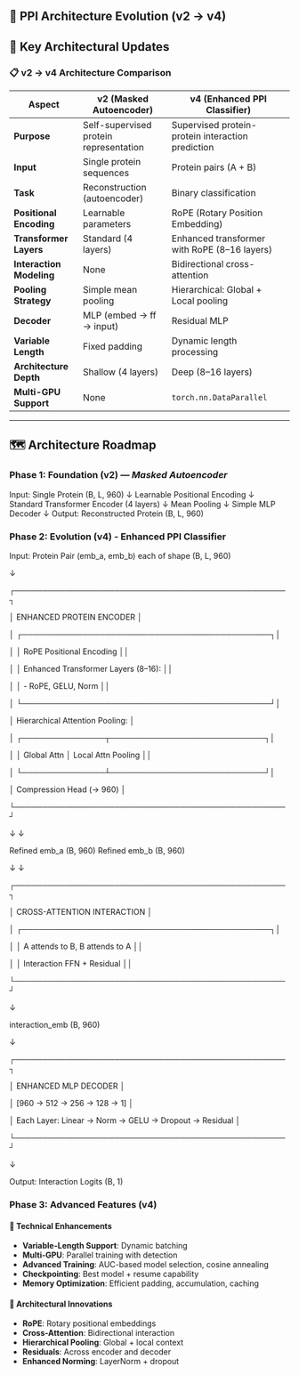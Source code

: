 ## 🧬 PPI Architecture Evolution (v2 → v4)

## 🔁 Key Architectural Updates

### 📋 v2 → v4 Architecture Comparison

| Aspect                         | v2 (Masked Autoencoder)                | v4 (Enhanced PPI Classifier)                      |
| ------------------------------ | -------------------------------------- | ------------------------------------------------- |
| **Purpose**              | Self-supervised protein representation | Supervised protein-protein interaction prediction |
| **Input**                | Single protein sequences               | Protein pairs (A + B)                             |
| **Task**                 | Reconstruction (autoencoder)           | Binary classification                             |
| **Positional Encoding**  | Learnable parameters                   | RoPE (Rotary Position Embedding)                  |
| **Transformer Layers**   | Standard (4 layers)                    | Enhanced transformer with RoPE (8–16 layers)     |
| **Interaction Modeling** | None                                   | Bidirectional cross-attention                     |
| **Pooling Strategy**     | Simple mean pooling                    | Hierarchical: Global + Local pooling              |
| **Decoder**              | MLP (embed → ff → input)             | Residual MLP                                      |
| **Variable Length**      | Fixed padding                          | Dynamic length processing                         |
| **Architecture Depth**   | Shallow (4 layers)                     | Deep (8–16 layers)                               |
| **Multi-GPU Support**    | None                                   | `torch.nn.DataParallel`                         |

---

## 🗺️ Architecture Roadmap

### Phase 1: Foundation (v2) — *Masked Autoencoder*

Input: Single Protein (B, L, 960)
    ↓
Learnable Positional Encoding
    ↓
Standard Transformer Encoder (4 layers)
    ↓
Mean Pooling
    ↓
Simple MLP Decoder
    ↓
Output: Reconstructed Protein (B, L, 960)

### Phase 2: Evolution (v4) - Enhanced PPI Classifier


Input: Protein Pair (emb_a, emb_b) each of shape (B, L, 960)

↓

┌─────────────────────────────────────────────────┐

│           ENHANCED PROTEIN ENCODER              │

│  ┌─────────────────────────────────────────────┐│

│  │   RoPE Positional Encoding                  ││

│  │   Enhanced Transformer Layers (8–16):       ││

│  │   - RoPE, GELU, Norm                        ││

│  └─────────────────────────────────────────────┘│

│  Hierarchical Attention Pooling:               │

│  ┌───────────────┬────────────────────────────┐│

│  │ Global Attn   │ Local Attn Pooling         ││

│  └───────────────┴────────────────────────────┘│

│  Compression Head (→ 960)                      │

└─────────────────────────────────────────────────┘

↓                            ↓

Refined emb_a (B, 960)     Refined emb_b (B, 960)

↓                            ↓

┌─────────────────────────────────────────────────┐

│       CROSS-ATTENTION INTERACTION               │

│  ┌─────────────────────────────────────────────┐│

│  │ A attends to B, B attends to A              ││

│  │ Interaction FFN + Residual                  ││

└─────────────────────────────────────────────────┘

↓

interaction_emb (B, 960)

↓

┌─────────────────────────────────────────────────┐

│           ENHANCED MLP DECODER                  │

│  [960 → 512 → 256 → 128 → 1]                    │

│  Each Layer: Linear → Norm → GELU → Dropout → Residual │

└─────────────────────────────────────────────────┘

↓

Output: Interaction Logits (B, 1)


### Phase 3: Advanced Features (v4)

#### 🔧 Technical Enhancements

- **Variable-Length Support**: Dynamic batching
- **Multi-GPU**: Parallel training with detection
- **Advanced Training**: AUC-based model selection, cosine annealing
- **Checkpointing**: Best model + resume capability
- **Memory Optimization**: Efficient padding, accumulation, caching

#### 🧠 Architectural Innovations

- **RoPE**: Rotary positional embeddings
- **Cross-Attention**: Bidirectional interaction
- **Hierarchical Pooling**: Global + local context
- **Residuals**: Across encoder and decoder
- **Enhanced Norming**: LayerNorm + dropout
